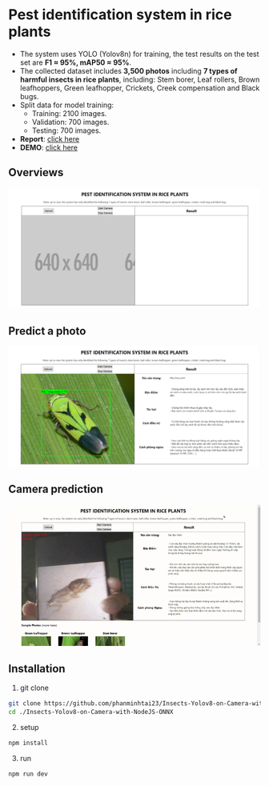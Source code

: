 # Pest identification system in rice plants
- The system uses YOLO (Yolov8n) for training, the test results on the test set are **F1 ≈ 95%, mAP50 ≈ 95%**.
- The collected dataset includes **3,500 photos** including **7 types of harmful insects in rice plants**, including: Stem borer, Leaf rollers, Brown leafhoppers, Green leafhopper, Crickets, Creek compensation and Black bugs.
- Split data for model training:
  - Training: 2100 images.
  - Validation: 700 images.
  - Testing: 700 images.
- **Report**: [click here](https://drive.google.com/file/d/1VqpZIE3QkztcQKSmE4ew5tF8251MY7F5/view?usp=sharing)
- **DEMO**: [click here](https://insects-yolov8-on-camera-with-nodejs-onnx.onrender.com/)
## Overviews
<img src="./assists/home.png" width="800"> 

## Predict a photo
<img src="./assists/demo_img.png" width="800"> 

## Camera prediction
![Demo GIF](./assists/demo_vid.gif)

## Installation
1. git clone
```bash
git clone https://github.com/phanminhtai23/Insects-Yolov8-on-Camera-with-NodeJS-ONNX.git
cd ./Insects-Yolov8-on-Camera-with-NodeJS-ONNX
```
2. setup
```bash
npm install
```
3. run
```bash
npm run dev
``` 
